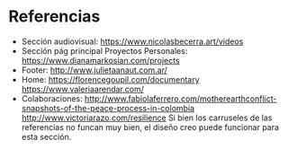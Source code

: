 # Referencias

- Sección audiovisual: https://www.nicolasbecerra.art/videos
- Sección pág principal Proyectos Personales: https://www.dianamarkosian.com/projects
- Footer: http://www.julietaanaut.com.ar/
- Home: https://florencegoupil.com/documentary https://www.valeriaarendar.com/
- Colaboraciones: http://www.fabiolaferrero.com/motherearthconflict-snapshots-of-the-peace-process-in-colombia http://www.victoriarazo.com/resilience Si bien los carruseles de las referencias no funcan muy bien, el diseño creo puede funcionar para esta sección.
